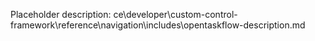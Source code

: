 Placeholder description: ce\developer\custom-control-framework\reference\navigation\includes\opentaskflow-description.md